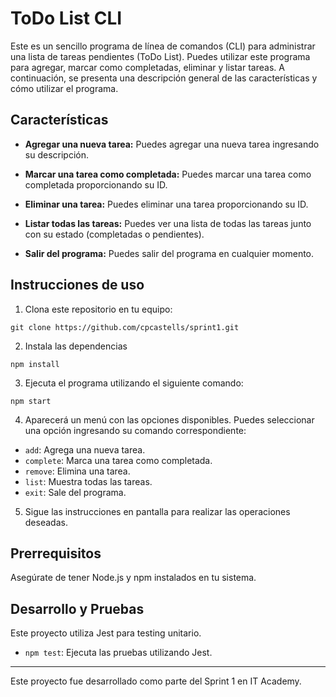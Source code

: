 # ToDo List CLI

Este es un sencillo programa de línea de comandos (CLI) para administrar una lista de tareas pendientes (ToDo List). Puedes utilizar este programa para agregar, marcar como completadas, eliminar y listar tareas. A continuación, se presenta una descripción general de las características y cómo utilizar el programa.

## Características

- **Agregar una nueva tarea:** Puedes agregar una nueva tarea ingresando su descripción.

- **Marcar una tarea como completada:** Puedes marcar una tarea como completada proporcionando su ID.

- **Eliminar una tarea:** Puedes eliminar una tarea proporcionando su ID.

- **Listar todas las tareas:** Puedes ver una lista de todas las tareas junto con su estado (completadas o pendientes).

- **Salir del programa:** Puedes salir del programa en cualquier momento.

## Instrucciones de uso

1. Clona este repositorio en tu equipo:

```
git clone https://github.com/cpcastells/sprint1.git
```

2. Instala las dependencias

```
npm install
```

3. Ejecuta el programa utilizando el siguiente comando:

```
npm start
```

4. Aparecerá un menú con las opciones disponibles. Puedes seleccionar una opción ingresando su comando correspondiente:

- `add`: Agrega una nueva tarea.
- `complete`: Marca una tarea como completada.
- `remove`: Elimina una tarea.
- `list`: Muestra todas las tareas.
- `exit`: Sale del programa.

5. Sigue las instrucciones en pantalla para realizar las operaciones deseadas.

## Prerrequisitos

Asegúrate de tener Node.js y npm instalados en tu sistema.

## Desarrollo y Pruebas

Este proyecto utiliza Jest para testing unitario.

- `npm test`: Ejecuta las pruebas utilizando Jest.

---

Este proyecto fue desarrollado como parte del Sprint 1 en IT Academy.
